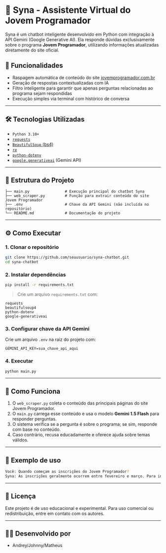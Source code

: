 
# 🤖 Syna - Assistente Virtual do Jovem Programador

Syna é um chatbot inteligente desenvolvido em Python com integração à API Gemini (Google Generative AI). Ela responde dúvidas exclusivamente sobre o programa **Jovem Programador**, utilizando informações atualizadas diretamente do site oficial.

## 📌 Funcionalidades

- Raspagem automática de conteúdo do site [jovemprogramador.com.br](https://www.jovemprogramador.com.br)
- Geração de respostas contextualizadas com IA
- Filtro inteligente para garantir que apenas perguntas relacionadas ao programa sejam respondidas
- Execução simples via terminal com histórico de conversa

---

## 🛠️ Tecnologias Utilizadas

- `Python 3.10+`
- [`requests`](https://pypi.org/project/requests/)
- [`BeautifulSoup` (bs4)](https://pypi.org/project/beautifulsoup4/)
- [`re`](https://docs.python.org/3/library/re.html)
- [`python-dotenv`](https://pypi.org/project/python-dotenv/)
- [`google.generativeai`](https://pypi.org/project/google-generativeai/) (Gemini API)

---

## 📂 Estrutura do Projeto

```
├── main.py                # Execução principal do chatbot Syna
├── web_scraper.py         # Função para extrair conteúdo do site Jovem Programador
├── .env                   # Chave da API Gemini (não incluída no repositório)
└── README.md              # Documentação do projeto
```

---

## ⚙️ Como Executar

### 1. Clonar o repositório
```bash
git clone https://github.com/seuusuario/syna-chatbot.git
cd syna-chatbot
```

### 2. Instalar dependências
```bash
pip install -r requirements.txt
```

> Crie um arquivo `requirements.txt` com:
```
requests
beautifulsoup4
python-dotenv
google-generativeai
```

### 3. Configurar chave da API Gemini
Crie um arquivo `.env` na raiz do projeto com:

```
GEMINI_API_KEY=sua_chave_api_aqui
```

### 4. Executar
```bash
python main.py
```

---

## 🧠 Como Funciona

1. O `web_scraper.py` coleta o conteúdo das principais páginas do site Jovem Programador.
2. O `main.py` carrega esse conteúdo e usa o modelo **Gemini 1.5 Flash** para responder perguntas.
3. O sistema verifica se a pergunta é sobre o programa; se sim, responde com base no conteúdo.
4. Caso contrário, recusa educadamente e oferece ajuda sobre temas válidos.

---

## 📌 Exemplo de uso

```bash
Você: Quando começam as inscrições do Jovem Programador?
Syna: As inscrições geralmente ocorrem entre fevereiro e março. Para informações atualizadas, acesse www.jovemprogramador.com.br.
```

---

## 📄 Licença

Este projeto é de uso educacional e experimental. Para uso comercial ou redistribuição, entre em contato com os autores.

---

## 👨‍💻 Desenvolvido por

- Andrey/Johnny/Matheus 
